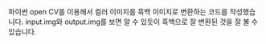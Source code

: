 파이썬 open CV를 이용해서 컬러 이미지를 흑백 이미지로 변환하는 코드를 작성했습니다.
input.img와 output.img를 보면 알 수 있듯이 흑백으로 잘 변환된 것을 잘 볼 수 있습니다.
